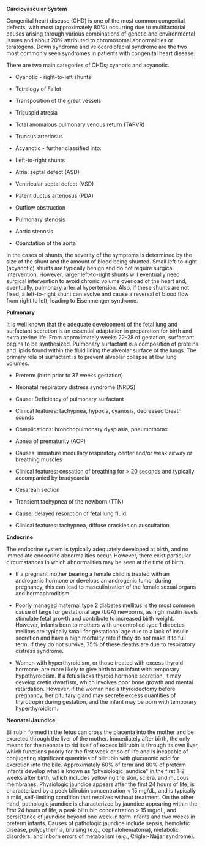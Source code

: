 **Cardiovascular System**

Congenital heart disease (CHD) is one of the most common congenital defects, with most (approximately 80%) occurring due to multifactorial causes arising through various combinations of genetic and environmental issues and about 20% attributed to chromosomal abnormalities or teratogens. Down syndrome and velocardiofacial syndrome are the two most commonly seen syndromes in patients with congenital heart disease.

There are two main categories of CHDs; cyanotic and acyanotic.

- Cyanotic - right-to-left shunts

- Tetralogy of Fallot
- Transposition of the great vessels
- Tricuspid atresia
- Total anomalous pulmonary venous return (TAPVR)
- Truncus arteriosus

- Acyanotic - further classified into:

- Left-to-right shunts

- Atrial septal defect (ASD)
- Ventricular septal defect (VSD)
- Patent ductus arteriosus (PDA)


- Outflow obstruction

- Pulmonary stenosis
- Aortic stenosis
- Coarctation of the aorta

In the cases of shunts, the severity of the symptoms is determined by the size of the shunt and the amount of blood being shunted. Small left-to-right (acyanotic) shunts are typically benign and do not require surgical intervention. However, larger left-to-right shunts will eventually need surgical intervention to avoid chronic volume overload of the heart and, eventually, pulmonary arterial hypertension. Also, if these shunts are not fixed, a left-to-right shunt can evolve and cause a reversal of blood flow from right to left, leading to Eisenmenger syndrome.

**Pulmonary**

It is well known that the adequate development of the fetal lung and surfactant secretion is an essential adaptation in preparation for birth and extrauterine life. From approximately weeks 22-28 of gestation, surfactant begins to be synthesized. Pulmonary surfactant is a composition of proteins and lipids found within the fluid lining the alveolar surface of the lungs. The primary role of surfactant is to prevent alveolar collapse at low lung volumes.

- Preterm (birth prior to 37 weeks gestation)

- Neonatal respiratory distress syndrome (NRDS)
- Cause: Deficiency of pulmonary surfactant
- Clinical features: tachypnea, hypoxia, cyanosis, decreased breath sounds
- Complications: bronchopulmonary dysplasia, pneumothorax


- Apnea of prematurity (AOP)
- Causes: immature medullary respiratory center and/or weak airway or breathing muscles
- Clinical features: cessation of breathing for > 20 seconds and typically accompanied by bradycardia

- Cesarean section

- Transient tachypnea of the newborn (TTN)
- Cause: delayed resorption of fetal lung fluid
- Clinical features: tachypnea, diffuse crackles on auscultation

**Endocrine**

The endocrine system is typically adequately developed at birth, and no immediate endocrine abnormalities occur. However, there exist particular circumstances in which abnormalities may be seen at the time of birth.

- If a pregnant mother bearing a female child is treated with an androgenic hormone or develops an androgenic tumor during pregnancy, this can lead to masculinization of the female sexual organs and hermaphroditism.

- Poorly managed maternal type 2 diabetes mellitus is the most common cause of large for gestational age (LGA) newborns, as high insulin levels stimulate fetal growth and contribute to increased birth weight. However, infants born to mothers with uncontrolled type 1 diabetes mellitus are typically small for gestational age due to a lack of insulin secretion and have a high mortality rate if they do not make it to full term. If they do not survive, 75% of these deaths are due to respiratory distress syndrome.

- Women with hyperthyroidism, or those treated with excess thyroid hormone, are more likely to give birth to an infant with temporary hypothyroidism. If a fetus lacks thyroid hormone secretion, it may develop cretin dwarfism, which involves poor bone growth and mental retardation. However, if the woman had a thyroidectomy before pregnancy, her pituitary gland may secrete excess quantities of thyrotropin during gestation, and the infant may be born with temporary hyperthyroidism.

**Neonatal Jaundice**

Bilirubin formed in the fetus can cross the placenta into the mother and be excreted through the liver of the mother. Immediately after birth, the only means for the neonate to rid itself of excess bilirubin is through its own liver, which functions poorly for the first week or so of life and is incapable of conjugating significant quantities of bilirubin with glucuronic acid for excretion into the bile. Approximately 60% of term and 80% of preterm infants develop what is known as "physiologic jaundice" in the first 1-2 weeks after birth, which includes yellowing the skin, sclera, and mucous membranes. Physiologic jaundice appears after the first 24 hours of life, is characterized by a peak bilirubin concentration < 15 mg/dL, and is typically a mild, self-limiting condition that resolves without treatment. On the other hand, pathologic jaundice is characterized by jaundice appearing within the first 24 hours of life, a peak bilirubin concentration > 15 mg/dL, and persistence of jaundice beyond one week in term infants and two weeks in preterm infants. Causes of pathologic jaundice include sepsis, hemolytic disease, polycythemia, bruising (e.g., cephalohematoma), metabolic disorders, and inborn errors of metabolism (e.g., Crigler-Najjar syndrome).